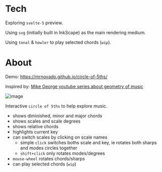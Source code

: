 # Tech

Exploring `svelte-5` preview.

Using `svg` (initially built in InkScape) as the main rendering medium.

Using `tonal` & `howler` to play selected chords (`wip`).

# About

Demo: https://mrnovado.github.io/circle-of-5ths/

Inspired by: [Mike George youtube series about geometry of music](https://www.youtube.com/live/t2M0eTcsh6Y?si=_len-8ih2D_tP5cc&t=1592)

![image](https://github.com/MrNovado/circle-of-5ths/assets/4604289/ef66053e-c0e8-4e17-ac7b-1a5f7fabcdb9)

Interactive `circle of 5ths` to help explore music.

- shows diminished, minor and major chords
- shows scales and scale degrees
- shows relative chords
- highlights current key
- can switch scales by clicking on scale names
  - simple `click` switches boths scale and key, ie rotates both sharps and modes circles together
  - `shift+click` only rotates modes/degrees
- `mouse-wheel` rotates chords/sharps
- can play selected chords (`wip`)
